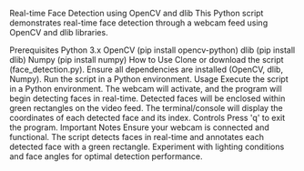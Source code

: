 Real-time Face Detection using OpenCV and dlib
This Python script demonstrates real-time face detection through a webcam feed using OpenCV and dlib libraries.

Prerequisites
Python 3.x
OpenCV (pip install opencv-python)
dlib (pip install dlib)
Numpy (pip install numpy)
How to Use
Clone or download the script (face_detection.py).
Ensure all dependencies are installed (OpenCV, dlib, Numpy).
Run the script in a Python environment.
Usage
Execute the script in a Python environment.
The webcam will activate, and the program will begin detecting faces in real-time.
Detected faces will be enclosed within green rectangles on the video feed.
The terminal/console will display the coordinates of each detected face and its index.
Controls
Press 'q' to exit the program.
Important Notes
Ensure your webcam is connected and functional.
The script detects faces in real-time and annotates each detected face with a green rectangle.
Experiment with lighting conditions and face angles for optimal detection performance.

